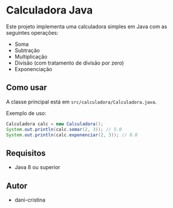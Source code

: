 # Calculadora Java

Este projeto implementa uma calculadora simples em Java com as seguintes operações:

- Soma
- Subtração
- Multiplicação
- Divisão (com tratamento de divisão por zero)
- Exponenciação

## Como usar

A classe principal está em `src/calculadora/Calculadora.java`.

Exemplo de uso:
```java
Calculadora calc = new Calculadora();
System.out.println(calc.somar(2, 3)); // 5.0
System.out.println(calc.exponenciar(2, 3)); // 8.0
```

## Requisitos
- Java 8 ou superior

## Autor
- dani-cristina

